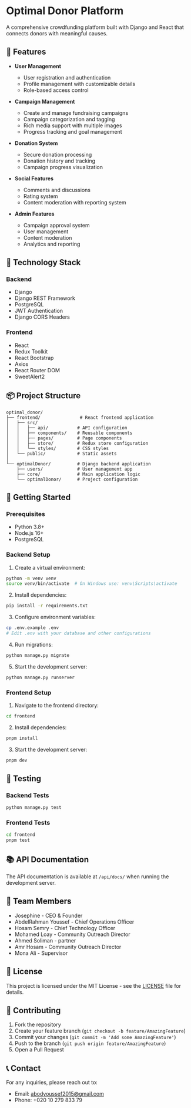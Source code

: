 # Optimal Donor Platform

A comprehensive crowdfunding platform built with Django and React that connects donors with meaningful causes.

## 🌟 Features

- **User Management**
  - User registration and authentication
  - Profile management with customizable details
  - Role-based access control

- **Campaign Management**
  - Create and manage fundraising campaigns
  - Campaign categorization and tagging
  - Rich media support with multiple images
  - Progress tracking and goal management

- **Donation System**
  - Secure donation processing
  - Donation history and tracking
  - Campaign progress visualization    




- **Social Features**
  - Comments and discussions
  - Rating system
  - Content moderation with reporting system

- **Admin Features**
  - Campaign approval system
  - User management
  - Content moderation
  - Analytics and reporting

## 🔧 Technology Stack

### Backend
- Django
- Django REST Framework
- PostgreSQL
- JWT Authentication
- Django CORS Headers

### Frontend
- React
- Redux Toolkit
- React Bootstrap
- Axios
- React Router DOM
- SweetAlert2

## 📦 Project Structure

```
optimal_donor/
├── frontend/               # React frontend application
│   ├── src/
│   │   ├── api/           # API configuration
│   │   ├── components/    # Reusable components
│   │   ├── pages/         # Page components
│   │   ├── store/         # Redux store configuration
│   │   └── styles/        # CSS styles
│   └── public/            # Static assets
│
└── optimalDonor/          # Django backend application
    ├── users/             # User management app
    ├── core/              # Main application logic
    └── optimalDonor/      # Project configuration
```

## 🚀 Getting Started

### Prerequisites
- Python 3.8+
- Node.js 16+
- PostgreSQL

### Backend Setup

1. Create a virtual environment:
```bash
python -m venv venv
source venv/bin/activate  # On Windows use: venv\Scripts\activate
```

2. Install dependencies:
```bash
pip install -r requirements.txt
```

3. Configure environment variables:
```bash
cp .env.example .env
# Edit .env with your database and other configurations
```

4. Run migrations:
```bash
python manage.py migrate
```

5. Start the development server:
```bash
python manage.py runserver
```

### Frontend Setup

1. Navigate to the frontend directory:
```bash
cd frontend
```

2. Install dependencies:
```bash
pnpm install
```

3. Start the development server:
```bash
pnpm dev
```

## 🧪 Testing

### Backend Tests
```bash
python manage.py test
```

### Frontend Tests
```bash
cd frontend
pnpm test
```

## 📚 API Documentation

The API documentation is available at `/api/docs/` when running the development server.

## 👥 Team Members
- Josephine  - CEO & Founder 
- AbdelRahman Youssef - Chief Operations Officer
- Hosam Semry - Chief Technology Officer
- Mohamed Loay - Community Outreach Director
- Ahmed Soliman - partner 
- Amr Hosam - Community Outreach Director
- Mona Ali - Supervisor


## 📄 License

This project is licensed under the MIT License - see the [LICENSE](LICENSE) file for details.

## 🤝 Contributing

1. Fork the repository
2. Create your feature branch (`git checkout -b feature/AmazingFeature`)
3. Commit your changes (`git commit -m 'Add some AmazingFeature'`)
4. Push to the branch (`git push origin feature/AmazingFeature`)
5. Open a Pull Request

## 📞 Contact

For any inquiries, please reach out to:
- Email: abodyoussef2015@gmail.com
- Phone: +020 10 279 833 79
